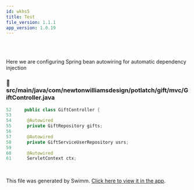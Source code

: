 ```yaml
---
id: wkhs5
title: Test
file_version: 1.1.1
app_version: 1.0.19
---
```


<br/>

<br/>

Here we are configuring Spring bean autowiring for automatic dependency injection
<!-- NOTE-swimm-snippet: the lines below link your snippet to Swimm -->
### 📄 src/main/java/com/newtonwilliamsdesign/potlatch/gift/mvc/GiftController.java
```java
52     public class GiftController {
53     	
54     	@Autowired
55     	private GiftRepository gifts;
56     	
57     	@Autowired
58     	private GiftServiceUserRepository usrs;
59     	
60     	@Autowired
61     	ServletContext ctx;
```

<br/>

This file was generated by Swimm. [Click here to view it in the app](https://app.swimm.io/repos/Z2l0aHViJTNBJTNBUG90bGF0Y2hHSUZUJTNBJTNBc3Vic3k=/docs/wkhs5).
